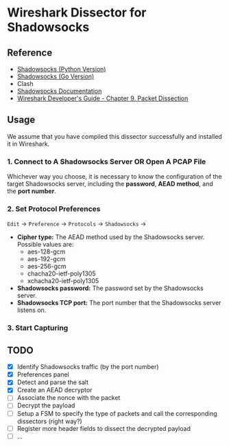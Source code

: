 # Wireshark Dissector for Shadowsocks

## Reference

- [Shadowsocks (Python Version)](https://github.com/shadowsocks/shadowsocks/tree/master)
- [Shadowsocks (Go Version)](https://github.com/shadowsocks/shadowsocks-go)
- Clash
- [Shadowsocks Documentation](https://shadowsocks.org/doc/aead.html)
- [Wireshark Developer's Guide - Chapter 9. Packet Dissection](https://www.wireshark.org/docs/wsdg_html_chunked/ChapterDissection.html)

## Usage

We assume that you have compiled this dissector successfully and installed it in Wireshark.

### 1. Connect to A Shadowsocks Server OR Open A PCAP File

Whichever way you choose, it is necessary to know the configuration of the target Shadowsocks server, including the **password**, **AEAD method**, and the **port number**.

### 2. Set Protocol Preferences

`Edit` -> `Preference` -> `Protocols` -> `Shadowsocks` ->
- **Cipher type:** The AEAD method used by the Shadowsocks server. Possible values are:
  - aes-128-gcm
  - aes-192-gcm
  - aes-256-gcm
  - chacha20-ietf-poly1305
  - xchacha20-ietf-poly1305
- **Shadowsocks password:** The password set by the Shadowsocks server.
- **Shadowsocks TCP port:** The port number that the Shadowsocks server listens on.

### 3. Start Capturing

## TODO
- [x] Identify Shadowsocks traffic (by the port number)
- [x] Preferences panel
- [x] Detect and parse the salt
- [x] Create an AEAD decryptor
- [ ] Associate the nonce with the packet
- [ ] Decrypt the payload
- [ ] Setup a FSM to specify the type of packets and call the corresponding dissectors (right way?)
- [ ] Register more header fields to dissect the decrypted payload
- [ ] ...
